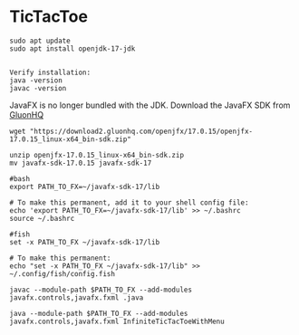# TicTacToe


```
sudo apt update
sudo apt install openjdk-17-jdk


Verify installation:
java -version
javac -version
```

JavaFX is no longer bundled with the JDK. Download the JavaFX SDK from [GluonHQ ](https://gluonhq.com/products/javafx/?spm=a2ty_o01.29997173.0.0.14b4c921ADFHXu)

```
wget "https://download2.gluonhq.com/openjfx/17.0.15/openjfx-17.0.15_linux-x64_bin-sdk.zip"

unzip openjfx-17.0.15_linux-x64_bin-sdk.zip
mv javafx-sdk-17.0.15 javafx-sdk-17
```

```
#bash
export PATH_TO_FX=~/javafx-sdk-17/lib

# To make this permanent, add it to your shell config file:
echo 'export PATH_TO_FX=~/javafx-sdk-17/lib' >> ~/.bashrc
source ~/.bashrc

#fish
set -x PATH_TO_FX ~/javafx-sdk-17/lib

# To make this permanent:
echo "set -x PATH_TO_FX ~/javafx-sdk-17/lib" >> ~/.config/fish/config.fish
```

```
javac --module-path $PATH_TO_FX --add-modules javafx.controls,javafx.fxml .java

java --module-path $PATH_TO_FX --add-modules javafx.controls,javafx.fxml InfiniteTicTacToeWithMenu
```